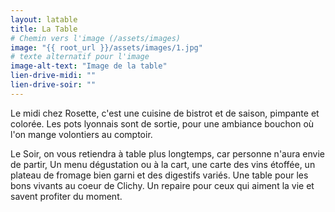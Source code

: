 ```yaml
---
layout: latable
title: La Table
# Chemin vers l'image (/assets/images)
image: "{{ root_url }}/assets/images/1.jpg"
# texte alternatif pour l'image
image-alt-text: "Image de la table"
lien-drive-midi: ""
lien-drive-soir: ""
---
```

Le midi chez Rosette, c'est une cuisine de bistrot et de saison, pimpante et colorée. Les pots lyonnais sont de sortie, pour une ambiance bouchon où l'on mange volontiers au comptoir.

Le Soir, on vous retiendra à table plus longtemps, car personne n'aura envie de partir, Un menu dégustation ou à la cart, une carte des vins étoffée, un plateau de fromage bien garni et des digestifs variés. Une table pour les bons vivants au coeur de Clichy. Un repaire pour ceux qui aiment la vie et savent profiter du moment.
